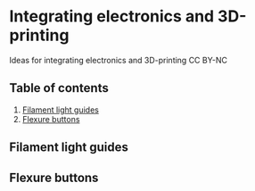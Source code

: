 # Integrating electronics and 3D-printing
Ideas for integrating electronics and 3D-printing
CC BY-NC

## Table of contents

1. [Filament light guides](#light_guides)
2. [Flexure buttons](#flexure_buttons)

## Filament light guides <a name="light_guides"></a>


## Flexure buttons <a name="flexure_buttons"></a>
 
